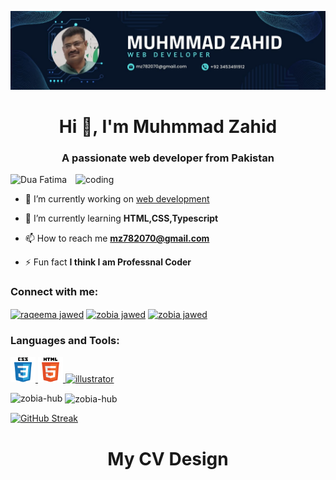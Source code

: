 
![logo](https://github.com/MUHAMMADZAHIDQURESHI/Resume-CV/raw/main/Muhmmad%20Zahid.jpg?raw=true)
<h1 align="center">Hi 👋, I'm Muhmmad Zahid</h1>
<h3 align="center">A passionate web developer from Pakistan</h3>
<img align="right" alt="coding" width="400" src="https://media.licdn.com/dms/image/D5612AQGOmwfIE5mlWA/article-cover_image-shrink_720_1280/0/1674617947228?e=2147483647&v=beta&t=FTU_isQ6VYfV5D_ueFHPWvT8ZqgDeJG3yr8Mi8lpfk0">

<p align="left"> <img src="https://komarev.com/ghpvc/?username=fatimadeveloper14&label=Profile%20views&color=0e75b6&style=flat" alt="Dua Fatima" /> </p>

- 🔭 I’m currently working on [web development](https:/fatimadeveloper14/github.com/)

- 🌱 I’m currently learning **HTML,CSS,Typescript**

- 📫 How to reach me **mz782070@gmail.com**

- ⚡ Fun fact **I think I am Professnal Coder**

<h3 align="left">Connect with me:</h3>
<p align="left">
<a href="https://web.skype.com/" target="blank"><img align="center" src="https://encrypted-tbn0.gstatic.com/images?q=tbn:ANd9GcRUam0qRBs14bj-fZbA2iuflWWPQO7oPNaspg&s" alt="raqeema jawed" height="40" width="40" /></a>
<a href="https://www.facebook.com/profile.php?id=100010763613839" target="blank"><img align="center" src="https://raw.githubusercontent.com/rahuldkjain/github-profile-readme-generator/master/src/images/icons/Social/facebook.svg" alt="zobia jawed" height="30" width="40" /></a>
<a href="https://instagram.com/" target="blank"><img align="center" src="https://raw.githubusercontent.com/rahuldkjain/github-profile-readme-generator/master/src/images/icons/Social/instagram.svg" alt="zobia jawed" height="30" width="40" /></a>
<h3>Languages and Tools:</h3>
<p align="left"> <a href="https://www.w3schools.com/css/" target="_blank" rel="noreferrer"> <img src="https://raw.githubusercontent.com/devicons/devicon/master/icons/css3/css3-original-wordmark.svg" alt="css3" width="40" height="40"/> </a> <a href="https://www.w3.org/html/" target="_blank" rel="noreferrer"> <img src="https://raw.githubusercontent.com/devicons/devicon/master/icons/html5/html5-original-wordmark.svg" alt="html5" width="40" height="40"/> </a> <a href="https://www.adobe.com/in/products/illustrator.html" target="_blank" rel="noreferrer"> <img src="https://cdn.iconscout.com/icon/free/png-256/free-typescript-logo-icon-download-in-svg-png-gif-file-formats--technology-social-media-company-brand-vol-7-pack-logos-icons-2945272.png" alt="illustrator" width="40" height="40"/> </a> </p>

<p><img align="left" src="https://github-readme-stats.vercel.app/api/top-langs?username=MUHAMMADZAHIDQURESHI&show_icons=true&locale=en&layout=compact" alt="zobia-hub" /></p>

<p>&nbsp;<img align="center" src="https://github-readme-stats.vercel.app/api?username=MUHAMMADZAHIDQURESHI&show_icons=true&locale=en" alt="zobia-hub" /></p>

<p><a href="https://git.io/streak-stats"><img src="https://streak-stats.demolab.com?user=MUHAMMADZAHIDQURESHI" alt="GitHub Streak" /></a></p>
<h1 align="center">My CV Design</h1>
<img src="" />

